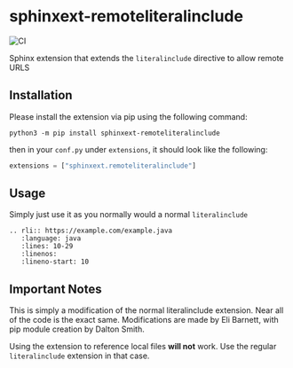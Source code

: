 # sphinxext-remoteliteralinclude

![CI](https://github.com/wpilibsuite/sphinxext-remoteliteralinclude/workflows/CI/badge.svg)

Sphinx extension that extends the ``literalinclude`` directive to allow remote URLS

## Installation

Please install the extension via pip using the following command:

``python3 -m pip install sphinxext-remoteliteralinclude``

then in your ``conf.py`` under ``extensions``, it should look like the following:

```python
extensions = ["sphinxext.remoteliteralinclude"]
```

## Usage

Simply just use it as you normally would a normal ``literalinclude``

```
.. rli:: https://example.com/example.java
   :language: java
   :lines: 10-29
   :linenos:
   :lineno-start: 10
```

## Important Notes

This is simply a modification of the normal literalinclude extension. Near all of the code is the exact same. Modifications are made by Eli Barnett, with pip module creation by Dalton Smith. 

Using the extension to reference local files **will not** work. Use the regular ``literalinclude`` extension in that case.
